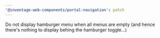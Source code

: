 ```yaml
---
'@inventage-web-components/portal-navigation': patch
---
```


Do not display hamburger menu when all menus are empty (and hence there's nothing to display behing the hamburger toggle…)
